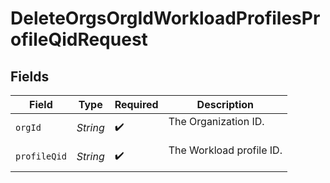 # DeleteOrgsOrgIdWorkloadProfilesProfileQidRequest


## Fields

| Field                      | Type                       | Required                   | Description                |
| -------------------------- | -------------------------- | -------------------------- | -------------------------- |
| `orgId`                    | *String*                   | :heavy_check_mark:         | The Organization ID.<br/><br/> |
| `profileQid`               | *String*                   | :heavy_check_mark:         | The Workload profile ID.<br/><br/> |